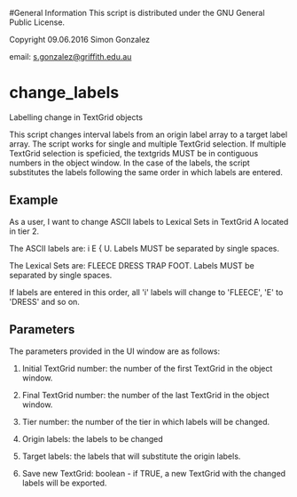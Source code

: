 #General Information
This script is distributed under the GNU General Public License.

Copyright 09.06.2016 Simon Gonzalez

email: s.gonzalez@griffith.edu.au

# change_labels
Labelling change in TextGrid objects

This script changes interval labels from an origin label array to a target label array.
The script works for single and multiple TextGrid selection.
If multiple TextGrid selection is speficied, the textgrids MUST be in contiguous numbers in the object window.
In the case of the labels, the script substitutes the labels following the same order in which labels are entered.

## Example

As a user, I want to change ASCII labels to Lexical Sets in TextGrid A located in tier 2.

The ASCII labels are: i E { U. Labels MUST be separated by single spaces.

The Lexical Sets are: FLEECE DRESS TRAP FOOT. Labels MUST be separated by single spaces.

If labels are entered in this order, all 'i' labels will change to 'FLEECE', 'E' to 'DRESS' and so on.

## Parameters

The parameters provided in the UI window are as follows:

1. Initial TextGrid number: the number of the first TextGrid in the object window.

2. Final TextGrid number: the number of the last TextGrid in the object window.

3. Tier number: the number of the tier in which labels will be changed.

4. Origin labels: the labels to be changed

5. Target labels: the labels that will substitute the origin labels.

6. Save new TextGrid: boolean - if TRUE, a new TextGrid with the changed labels will be exported.


